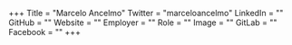 +++
Title = "Marcelo Ancelmo"
Twitter = "marceloancelmo"
LinkedIn = ""
GitHub = ""
Website = ""
Employer = ""
Role = ""
Image = ""
GitLab = ""
Facebook = ""
+++
